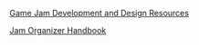 [Game Jam Development and Design Resources](/jam-info/dev-resources)

[Jam Organizer Handbook](/jam-info/organizer-handbook)
